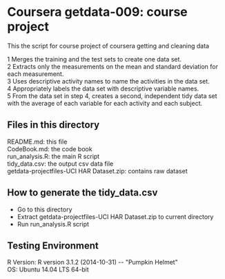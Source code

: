 Coursera getdata-009: course project
====

This the script for course project of coursera getting and cleaning data 

1 Merges the training and the test sets to create one data set.  
2 Extracts only the measurements on the mean and standard deviation for each measurement.   
3 Uses descriptive activity names to name the activities in the data set.  
4 Appropriately labels the data set with descriptive variable names.  
5 From the data set in step 4, creates a second, independent tidy data set with the average of each variable for each activity and each subject.  

## Files in this directory
README.md: this file  
CodeBook.md: the code book  
run_analysis.R: the main R script  
tidy_data.csv: the output csv data file  
getdata-projectfiles-UCI HAR Dataset.zip: contains raw dataset

How to generate the tidy_data.csv
---
* Go to this directory  
* Extract getdata-projectfiles-UCI HAR Dataset.zip to current directory
* Run run_analysis.R script  

Testing Environment
---
R Version:  R version 3.1.2 (2014-10-31) -- "Pumpkin Helmet"  
OS: Ubuntu 14.04 LTS 64-bit

